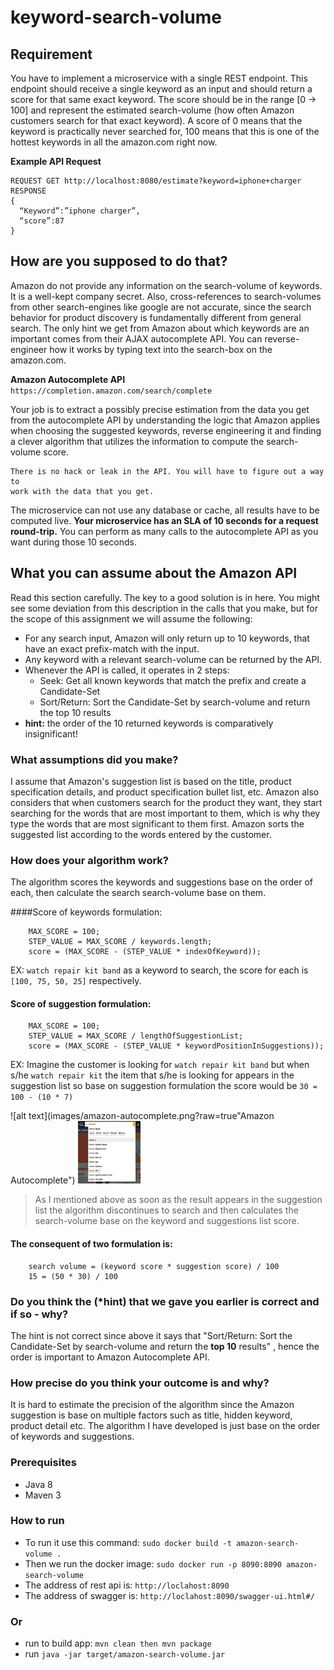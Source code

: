 # keyword-search-volume

## Requirement
You have to implement a microservice with a single REST endpoint.
This endpoint should receive a single keyword as an input and should return a score for that
same exact keyword. The score should be in the range [0 → 100] and represent the
estimated search-volume (how often Amazon customers search for that exact keyword). A
score of 0 means that the keyword is practically never searched for, 100 means that this is
one of the hottest keywords in all the amazon.com right now.

**Example API Request** 

```
REQUEST GET http://localhost:8080/estimate?keyword=iphone+charger
RESPONSE
{
  “Keyword”:”iphone charger”,
  “score”:87
}
```

## How are you supposed to do that?
Amazon do not provide any information on the search-volume of keywords. It is a well-kept
company secret. Also, cross-references to search-volumes from other search-engines like
google are not accurate, since the search behavior for product discovery is fundamentally
different from general search. The only hint we get from Amazon about which keywords are
an important comes from their AJAX autocomplete API. You can reverse-engineer how it works
by typing text into the search-box on the amazon.com.

**Amazon Autocomplete API**
`https://completion.amazon.com/search/complete`

Your job is to extract a possibly precise estimation from the data you get from the
autocomplete API by understanding the logic that Amazon applies when choosing the
suggested keywords, reverse engineering it and finding a clever algorithm that utilizes the
information to compute the search-volume score.
```
There is no hack or leak in the API. You will have to figure out a way to
work with the data that you get.
```
The microservice can not use any database or cache, all results have to be computed live.
**Your microservice has an SLA of 10 seconds for a request round-trip.** You can perform
as many calls to the autocomplete API as you want during those 10 seconds.

## What you can assume about the Amazon API
Read this section carefully. The key to a good solution is in here. You might see some
deviation from this description in the calls that you make, but for the scope of this
assignment we will assume the following:
- For any search input, Amazon will only return up to 10 keywords, that have an exact
prefix-match with the input.
- Any keyword with a relevant search-volume can be returned by the API.
- Whenever the API is called, it operates in 2 steps:
    - Seek: Get all known keywords that match the prefix and create a
   Candidate-Set
    - Sort/Return: Sort the Candidate-Set by search-volume and return the top 10 results
- **hint:** the order of the 10 returned keywords is comparatively insignificant!

### What assumptions did you make?
I assume that Amazon's suggestion list is based on the title, product specification details, and product specification bullet list, etc.
Amazon also considers that when customers search for the product they want, they start searching for the words that are most important to them,
which is why they type the words that are most significant to them first. Amazon sorts the suggested list according to the words entered by the customer.

### How does your algorithm work?
The algorithm scores the keywords and suggestions base on the order of each, then calculate the search search-volume base on them.

####Score of keywords formulation: 
```
    MAX_SCORE = 100;
    STEP_VALUE = MAX_SCORE / keywords.length;
    score = (MAX_SCORE - (STEP_VALUE * indexOfKeyword));
```
EX: ``watch repair kit band`` as a keyword to search, the score for each is ``[100, 75, 50, 25]`` respectively.

#### Score of suggestion formulation:
```
    MAX_SCORE = 100;
    STEP_VALUE = MAX_SCORE / lengthOfSuggestionList;
    score = (MAX_SCORE - (STEP_VALUE * keywordPositionInSuggestions));
```
EX: Imagine the customer is looking for ``watch repair kit band`` but when s/he ``watch repair kit`` the item that s/he is looking for 
appears in the suggestion list so base on suggestion formulation the score would be ``30 = 100 - (10 * 7)``

![alt text](images/amazon-autocomplete.png?raw=true"Amazon Autocomplete")
<img src="images/amazon-autocomplete.png" width="100" height="100">

> As I mentioned above as soon as the result appears in the suggestion list the algorithm discontinues
> to search and then calculates the search-volume base on the keyword and suggestions list score.

#### The consequent of two formulation is:

```
    search volume = (keyword score * suggestion score) / 100
    15 = (50 * 30) / 100
```

### Do you think the (*hint) that we gave you earlier is correct and if so - why?
The hint is not correct since above it says that 
"Sort/Return: Sort the Candidate-Set by search-volume and return the **top 10** results"
, hence the order is important to Amazon Autocomplete API.

### How precise do you think your outcome is and why?
It is hard to estimate the precision of the algorithm since the Amazon suggestion is base on multiple factors such as title, hidden keyword, product detail etc. The algorithm I have developed is just base on the order of keywords and suggestions.

### Prerequisites
- Java 8
- Maven 3

### How to run
- To run it use this command: ``sudo docker build -t amazon-search-volume .``
- Then we run the docker image: ``sudo docker run -p 8090:8090 amazon-search-volume``
- The address of rest api is: ``http://loclahost:8090``
- The address of swagger is: ``http://loclahost:8090/swagger-ui.html#/``
  
### Or
- run to build app: ``mvn clean then mvn package``
- run ``java -jar target/amazon-search-volume.jar``